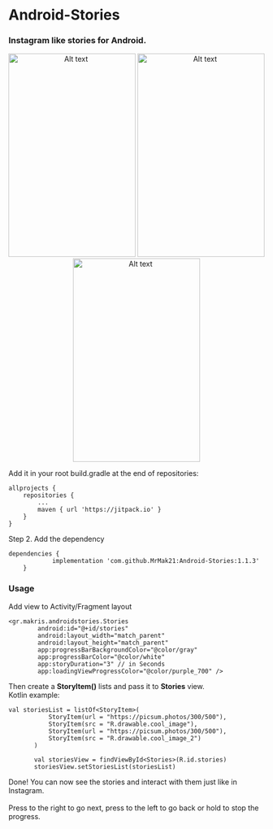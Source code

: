 <meta name="google-site-verification" content="akgsvoFpte95k2IGDBY-mJN9SEoW-APHAjNSc6VQlDg" />

# Android-Stories

### Instagram like stories for Android. 

<p align="center">
<img src="https://user-images.githubusercontent.com/28200363/189760191-004367db-ce64-4f9c-81f1-29f1710d9e32.png" width="250" height="400" alt="Alt text" title="Optional title">

<img src="https://user-images.githubusercontent.com/28200363/189760642-ce48568b-438c-4844-9fb6-995cbef9f7f4.png" width="250" height="400" alt="Alt text" title="Optional title">

<img src="https://user-images.githubusercontent.com/28200363/189761287-fa193ebb-338d-4f17-97cd-856fea81f68d.png" width="250" height="400" alt="Alt text" title="Optional title">
</p>


Add it in your root build.gradle at the end of repositories:
```
allprojects {
	repositories {
		...
		maven { url 'https://jitpack.io' }
	}
}
```

Step 2. Add the dependency

```
dependencies {
	        implementation 'com.github.MrMak21:Android-Stories:1.1.3'
	}
```

### Usage
<p> 
  Add view to Activity/Fragment layout
</p>

```
<gr.makris.androidstories.Stories
        android:id="@+id/stories"
        android:layout_width="match_parent"
        android:layout_height="match_parent"
        app:progressBarBackgroundColor="@color/gray"
        app:progressBarColor="@color/white"
        app:storyDuration="3" // in Seconds
        app:loadingViewProgressColor="@color/purple_700" />
```


 Then create a **StoryItem()** lists and pass it to **Stories** view. <br>
 Kotlin example:
 
 ```
 val storiesList = listOf<StoryItem>(
            StoryItem(url = "https://picsum.photos/300/500"),
            StoryItem(src = "R.drawable.cool_image"),
            StoryItem(url = "https://picsum.photos/300/500"),
            StoryItem(src = "R.drawable.cool_image_2")
        )

        val storiesView = findViewById<Stories>(R.id.stories)
        storiesView.setStoriesList(storiesList)
 ```
 
 
 Done! You can now see the stories and interact with them just like in Instagram. <br> <br>
 Press to the right to go next, press to the left to go back or hold to stop the progress.





